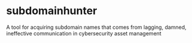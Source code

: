 # subdomainhunter
A tool for acquiring subdomain names that comes from lagging, damned, ineffective communication in cybersecurity asset management
